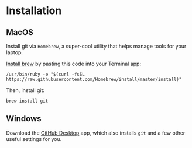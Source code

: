 # Installation

## MacOS

Install git via `Homebrew`, a super-cool utility that helps manage tools for your laptop.

[Install brew](https://brew.sh/) by pasting this code into your Terminal app:

```
/usr/bin/ruby -e "$(curl -fsSL https://raw.githubusercontent.com/Homebrew/install/master/install)"
```

Then, install git:

```
brew install git
```

## Windows

Download the [GitHub Desktop](https://desktop.github.com/) app, which also installs `git` and a few other useful settings for you.
